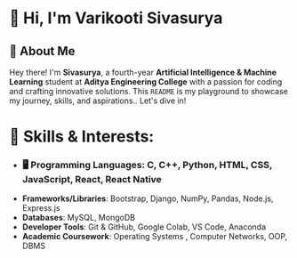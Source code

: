 # 👋 Hi, I'm Varikooti Sivasurya

## 📌 About Me

Hey there! I'm **Sivasurya**, a fourth-year **Artificial Intelligence & Machine Learning** student at **Aditya Engineering College** with a passion for coding and crafting innovative solutions. This `README` is my playground to showcase my journey, skills, and aspirations.. Let's dive in! 

# 🚀 Skills & Interests:

- ### 🖥️  **Programming Languages**: C, C++, Python, HTML, CSS, JavaScript, React, React Native  
- **Frameworks/Libraries**: Bootstrap, Django, NumPy, Pandas, Node.js, Express.js  
- **Databases**: MySQL, MongoDB  
- **Developer Tools**: Git & GitHub, Google Colab, VS Code, Anaconda  
- **Academic Coursework**:  Operating Systems , Computer Networks, OOP, DBMS  
